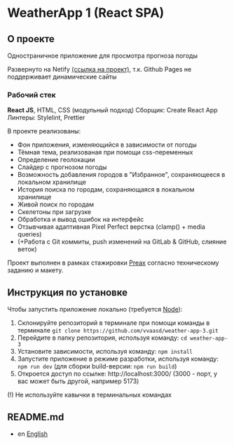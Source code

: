 # WeatherApp 1 (React SPA)

## О проекте

Одностраничное приложение для просмотра прогноза погоды

Развернуто на Netify [(ссылка на проект)](https://vvaasd-weather-app-3.netlify.app), т.к. Github Pages не поддерживает динамические сайты

### Рабочий стек 

**React JS**, HTML, CSS (модульный подход)
Сборщик: Create React App
Линтеры: Stylelint, Prettier

В проекте реализованы:
- Фон приложения, изменяющийся в зависимости от погоды
- Тёмная тема, реализованая при помощи css-переменных
- Определение геолокации
- Слайдер с прогнозом погоды
- Возможность добавления городов в "Избранное", сохраняющееся в локальном хранилище
- История поиска по городам, сохраняющаяся в локальном хранилище
- Живой поиск по городам
- Скелетоны при загрузке
- Обработка и вывод ошибок на интерфейс
- Отзывчивая адаптивная Pixel Perfect верстка (clamp() + media queries)
- (+Работа с Git коммиты, push изменений на GitLab & GitHub, слияние веток)

Проект выполнен в рамках стажировки [Preax](https://preax.ru/) согласно техническому заданию и макету.

## Инструкция по установке

Чтобы запустить приложение локально (требуется [Node](https://nodejs.org/en)):
1) Cклонируйте репозиторий в терминале при помощи команды в терминале `git clone https://github.com/vvaasd/weather-app-3.git`
2) Перейдите в папку репозитория, используя команду: `cd weather-app-3`
3) Установите зависимости, используя команду: `npm install`
4) Запустите приложение в режиме разработки, используя команду: `npm run dev` (для сборки build-версии: `npm run build`)
5) Откроется доступ по ссылке: http://localhost:3000/ (3000 - порт, у вас может быть другой, например 5173)

(!) Не используйте кавычки в терминальных командах

## README.md

- en [English](https://github.com/vvaasd/weather-app-3/blob/main/README-EN.md)
